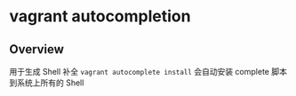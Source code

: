 # vagrant autocompletion

## Overview

用于生成 Shell 补全 `vagrant autocomplete install` 会自动安装 complete 脚本到系统上所有的 Shell

